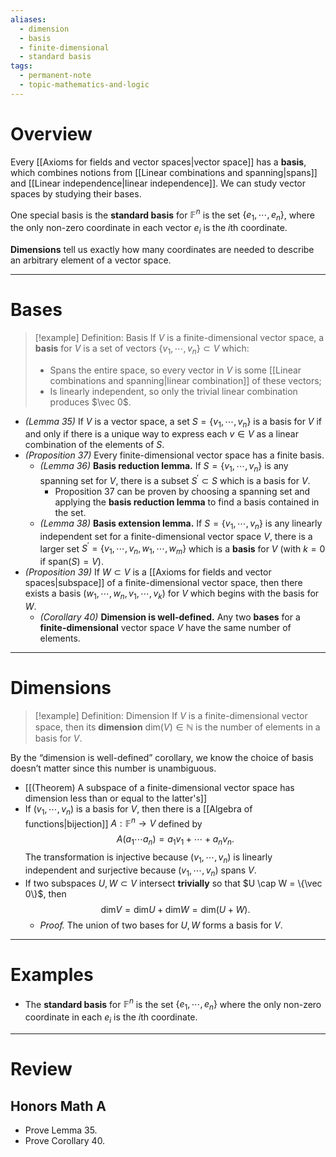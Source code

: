 ```yaml
---
aliases:
  - dimension
  - basis
  - finite-dimensional
  - standard basis
tags:
  - permanent-note
  - topic-mathematics-and-logic
---
```

# Overview

Every [[Axioms for fields and vector spaces|vector space]] has a **basis**, which combines notions from [[Linear combinations and spanning|spans]] and [[Linear independence|linear independence]]. We can study vector spaces by studying their bases.

One special basis is the **standard basis** for $\mathbb F^n$ is the set $\{e_1, \cdots, e_n\}$, where the only non-zero coordinate in each vector $e_i$ is the $i$th coordinate.

**Dimensions** tell us exactly how many coordinates are needed to describe an arbitrary element of a vector space.

---
# Bases

>[!example] Definition: Basis
>If $V$ is a finite-dimensional vector space, a **basis** for $V$ is a set of vectors $\{v_1, \cdots, v_n\} \subset V$ which:
>- Spans the entire space, so every vector in $V$ is some [[Linear combinations and spanning|linear combination]] of these vectors;
>- Is linearly independent, so only the trivial linear combination produces $\vec 0$.

- *(Lemma 35)* If $V$ is a vector space, a set $S = \{v_1, \cdots, v_n\}$ is a basis for $V$ if and only if there is a unique way to express each $v \in V$ as a linear combination of the elements of $S$.
- *(Proposition 37)* Every finite-dimensional vector space has a finite basis.
	- *(Lemma 36)* **Basis reduction lemma.** If $S = \{v_1, \cdots, v_n\}$ is any spanning set for $V$, there is a subset $S^{\prime} \subset S$ which is a basis for $V$.
		- Proposition 37 can be proven by choosing a spanning set and applying the **basis reduction lemma** to find a basis contained in the set.
	- *(Lemma 38)* **Basis extension lemma.** If $S = \{v_1, \cdots, v_n\}$ is any linearly independent set for a finite-dimensional vector space $V$, there is a larger set $S^{\prime} = \{v_1, \cdots, v_n, w_1, \cdots, w_m\}$ which is a **basis** for $V$ (with $k = 0$ if $\text{span}(S) = V$).
- *(Proposition 39)* If $W \subset V$ is a [[Axioms for fields and vector spaces|subspace]] of a finite-dimensional vector space, then there exists a basis $(w_1, \cdots, w_n, v_1, \cdots, v_k)$ for $V$ which begins with the basis for $W$. 
	- *(Corollary 40)* **Dimension is well-defined.** Any two **bases** for a **finite-dimensional** vector space $V$ have the same number of elements.

---
# Dimensions

>[!example] Definition: Dimension
>If $V$ is a finite-dimensional vector space, then its **dimension** $\text{dim}(V) \in \mathbb N$ is the number of elements in a basis for $V$.

By the “dimension is well-defined” corollary, we know the choice of basis doesn’t matter since this number is unambiguous.

- [[(Theorem) A subspace of a finite-dimensional vector space has dimension less than or equal to the latter's]]
- If $(v_1, \cdots, v_n)$ is a basis for $V$, then there is a [[Algebra of functions|bijection]] $A : \mathbb F^n \to V$ defined by $$ A(a_1 \cdots a_n) = a_1v_1 + \cdots + a_nv_n.$$The transformation is injective because $(v_1, \cdots, v_n)$ is linearly independent and surjective because $(v_1, \cdots, v_n)$ spans $V$.
- If two subspaces $U, W \subset V$ intersect **trivially** so that $U \cap W = \{\vec 0\}$, then $$ \text{dim}V = \text{dim}U + \text{dim}W = \text{dim}(U+W) .$$
	- *Proof.* The union of two bases for $U,W$ forms a basis for $V$.

---
# Examples

- The **standard basis** for $\mathbb F^n$ is the set $\{e_1, \cdots, e_n\}$ where the only non-zero coordinate in each $e_i$ is the $i$th coordinate.

---
# Review

## Honors Math A
- Prove Lemma 35.
- Prove Corollary 40.